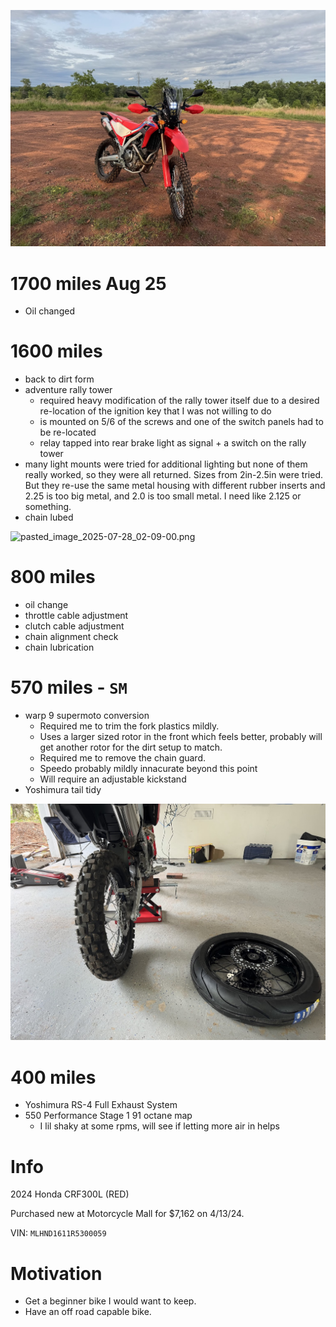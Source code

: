 ![pasted_image_2025-07-28_00-50-23.png](imports/pasted_image_2025-07-28_00-50-23.png)

# 1700 miles Aug 25
* Oil changed 

# 1600 miles
+ back to dirt form
+ adventure rally tower 
	+ required heavy modification of the rally tower itself due to a desired re-location of the ignition key that I was not willing to do
	+ is mounted on 5/6 of the screws and one of the switch panels had to be re-located
	+ relay tapped into rear brake light as signal + a switch on the rally tower
+ many light mounts were tried for additional lighting but none of them really worked, so they were all returned. Sizes from 2in-2.5in were tried. But they re-use the same metal housing with different rubber inserts and 2.25 is too big metal, and 2.0 is too small metal. I need like 2.125 or something.
+ chain lubed

![pasted_image_2025-07-28_02-09-00.png](imports/pasted_image_2025-07-28_02-09-00.png)

# 800 miles
+ oil change
+ throttle cable adjustment
+ clutch cable adjustment
+ chain alignment check
+ chain lubrication

# 570 miles - `SM`
+ warp 9 supermoto conversion
	+ Required me to trim the fork plastics mildly.
	+ Uses a larger sized rotor in the front which feels better, probably will get another rotor for the dirt setup to match.
	+ Required me to remove the chain guard.
	+ Speedo probably mildly innacurate beyond this point
	+ Will require an adjustable kickstand
+ Yoshimura tail tidy

![pasted_image_2025-07-28_00-56-43.png](imports/pasted_image_2025-07-28_00-56-43.png)

# 400 miles
+ Yoshimura RS-4 Full Exhaust System
+ 550 Performance Stage 1 91 octane map
	+ I lil shaky at some rpms, will see if letting more air in helps

# Info

2024 Honda CRF300L (RED)

Purchased new at Motorcycle Mall for $7,162 on 4/13/24.

VIN: `MLHND1611R5300059`

# Motivation

+ Get a beginner bike I would want to keep.
+ Have an off road capable bike.
